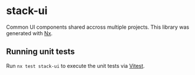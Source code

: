 # stack-ui

Common UI components shared accross multiple projects.
This library was generated with [Nx](https://nx.dev).

## Running unit tests

Run `nx test stack-ui` to execute the unit tests via [Vitest](https://vitest.dev/).
